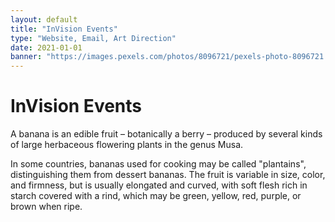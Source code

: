 ```yaml
---
layout: default
title: "InVision Events"
type: "Website, Email, Art Direction"
date: 2021-01-01
banner: "https://images.pexels.com/photos/8096721/pexels-photo-8096721.jpeg?auto=compress&cs=tinysrgb&dpr=2&h=750&w=1260"
---
```

# InVision Events

A banana is an edible fruit – botanically a berry – produced by several kinds
of large herbaceous flowering plants in the genus Musa.

In some countries, bananas used for cooking may be called "plantains",
distinguishing them from dessert bananas. The fruit is variable in size, color,
and firmness, but is usually elongated and curved, with soft flesh rich in
starch covered with a rind, which may be green, yellow, red, purple, or brown
when ripe.